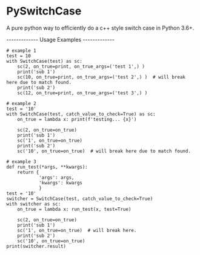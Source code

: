 # PySwitchCase
A pure python way to efficiently do a c++ style switch case in Python 3.6+.



------------- Usage Examples -------------

    # example 1
    test = 10
    with SwitchCase(test) as sc:
        sc(2, on_true=print, on_true_args=('test 1',) )
        print('sub 1')
        sc(10, on_true=print, on_true_args=('test 2',) )  # will break here due to match found.
        print('sub 2')
        sc(12, on_true=print, on_true_args=('test 3',) )

    # example 2
    test = '10'
    with SwitchCase(test, catch_value_to_check=True) as sc:
        on_true = lambda x: print(f'testing... {x}')

        sc(2, on_true=on_true)
        print('sub 1')
        sc('1', on_true=on_true)
        print('sub 2')
        sc('10', on_true=on_true)  # will break here due to match found.

    # example 3
    def run_test(*args, **kwargs):
        return {
                'args': args,
                'kwargs': kwargs
                }
    test = '10'
    switcher = SwitchCase(test, catch_value_to_check=True)
    with switcher as sc:
        on_true = lambda x: run_test(x, test=True)

        sc(2, on_true=on_true)
        print('sub 1')
        sc('1', on_true=on_true)  # will break here.
        print('sub 2')
        sc('10', on_true=on_true)
    print(switcher.result)